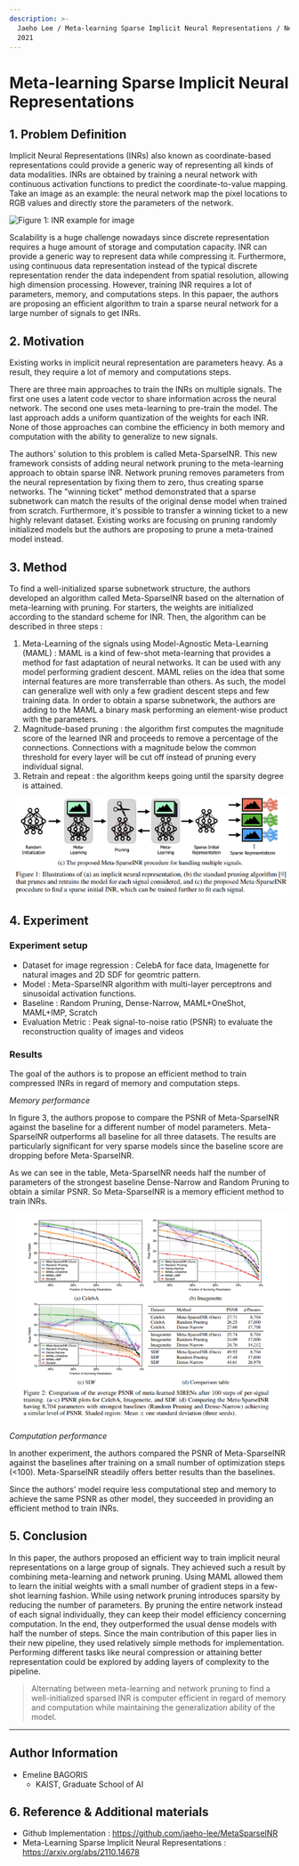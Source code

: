 ```yaml
---
description: >-
  Jaeho Lee / Meta-learning Sparse Implicit Neural Representations / NeurIPS
  2021
---
```


# Meta-learning Sparse Implicit Neural Representations

## **1. Problem Definition**

Implicit Neural Representations (INRs) also known as coordinate-based representations could provide a generic way of representing all kinds of data modalities. INRs are obtained by training a neural network with continuous activation functions to predict the coordinate-to-value mapping. Take an image as an example: the neural network map the pixel locations to RGB values and directly store the parameters of the network.

![Figure 1: INR example for image](../../.gitbook/2022-spring-assets/EmelineBagoris1/inr\_schema.png)

Scalability is a huge challenge nowadays since discrete representation requires a huge amount of storage and computation capacity. INR can provide a generic way to represent data while compressing it. Furthermore, using continuous data representation instead of the typical discrete representation render the data independent from spatial resolution, allowing high dimension processing. However, training INR requires a lot of parameters, memory, and computations steps. In this papaer, the authors are proposing an efficient algorithm to train a sparse neural network for a large number of signals to get INRs.

## **2. Motivation**

Existing works in implicit neural representation are parameters heavy. As a result, they require a lot of memory and computations steps.

There are three main approaches to train the INRs on multiple signals. The first one uses a latent code vector to share information across the neural network. The second one uses meta-learning to pre-train the model. The last approach adds a uniform quantization of the weights for each INR. None of those approaches can combine the efficiency in both memory and computation with the ability to generalize to new signals.

The authors' solution to this problem is called Meta-SparseINR. This new framework consists of adding neural network pruning to the meta-learning approach to obtain sparse INR. Network pruning removes parameters from the neural representation by fixing them to zero, thus creating sparse networks. The "winning ticket" method demonstrated that a sparse subnetwork can match the results of the original dense model when trained from scratch. Furthermore, it's possible to transfer a winning ticket to a new highly relevant dataset. Existing works are focusing on pruning randomly initialized models but the authors are proposing to prune a meta-trained model instead.

## **3. Method**

To find a well-initialized sparse subnetwork structure, the authors developed an algorithm called Meta-SparseINR based on the alternation of meta-learning with pruning. For starters, the weights are initialized according to the standard scheme for INR. Then, the algorithm can be described in three steps :

1. Meta-Learning of the signals using Model-Agnostic Meta-Learning (MAML) : MAML is a kind of few-shot meta-learning that provides a method for fast adaptation of neural networks. It can be used with any model performing gradient descent. MAML relies on the idea that some internal features are more transferrable than others. As such, the model can generalize well with only a few gradient descent steps and few training data. In order to obtain a sparse subnetwork, the authors are adding to the MAML a binary mask performing an element-wise product with the parameters.
2. Magnitude-based pruning : the algorithm first computes the magnitude score of the learned INR and proceeds to remove a percentage of the connections. Connections with a magnitude below the common threshold for every layer will be cut off instead of pruning every individual signal.
3. Retrain and repeat : the algorithm keeps going until the sparsity degree is attained.

![Figure 2: Meta-SparseINR schema](../../.gitbook/2022-spring-assets/EmelineBagoris1/meta-sparseINR-concept.png)

## **4. Experiment**

### **Experiment setup**

* Dataset for image regression : CelebA for face data, Imagenette for natural images and 2D SDF for geomtric pattern.
* Model : Meta-SparseINR algorithm with multi-layer perceptrons and sinusoidal activation functions.
* Baseline : Random Pruning, Dense-Narrow, MAML+OneShot, MAML+IMP, Scratch
* Evaluation Metric : Peak signal-to-noise ratio (PSNR) to evaluate the reconstruction quality of images and videos

### **Results**

The goal of the authors is to propose an efficient method to train compressed INRs in regard of memory and computation steps.

_Memory performance_

In figure 3, the authors propose to compare the PSNR of Meta-SparseINR against the baseline for a different number of model parameters. Meta-SparseINR outperforms all baseline for all three datasets. The results are particularly significant for very sparse models since the baseline score are dropping before Meta-SparseINR.

As we can see in the table, Meta-SparseINR needs half the number of parameters of the strongest baseline Dense-Narrow and Random Pruning to obtain a similar PSNR. So Meta-SparseINR is a memory efficient method to train INRs.

![Figure 3: PSNR results of Meta-SparseINR against baselines](../../.gitbook/2022-spring-assets/EmelineBagoris1/Meta-SparseINR-memory-results-against-baseline.png)

_Computation performance_

In another experiment, the authors compared the PSNR of Meta-SparseINR against the baselines after training on a small number of optimization steps (<100). Meta-SparseINR steadily offers better results than the baselines.

Since the authors' model require less computational step and memory to achieve the same PSNR as other model, they succeeded in providing an efficient method to train INRs.

## **5. Conclusion**

In this paper, the authors proposed an efficient way to train implicit neural representations on a large group of signals. They achieved such a result by combining meta-learning and network pruning. Using MAML allowed them to learn the initial weights with a small number of gradient steps in a few-shot learning fashion. While using network pruning introduces sparsity by reducing the number of parameters. By pruning the entire network instead of each signal individually, they can keep their model efficiency concerning computation. In the end, they outperformed the usual dense models with half the number of steps. Since the main contribution of this paper lies in their new pipeline, they used relatively simple methods for implementation. Performing different tasks like neural compression or attaining better representation could be explored by adding layers of complexity to the pipeline.

> Alternating between meta-learning and network pruning to find a well-initialized sparsed INR is computer efficient in regard of memory and computation while maintaining the generalization ability of the model.

***

## **Author Information**

* Emeline BAGORIS
  * KAIST, Graduate School of AI

## **6. Reference & Additional materials**

* Github Implementation : https://github.com/jaeho-lee/MetaSparseINR
* Meta-Learning Sparse Implicit Neural Representations : https://arxiv.org/abs/2110.14678
